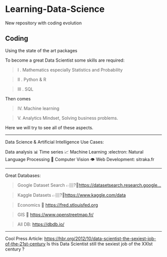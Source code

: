 # Learning-Data-Science
New repository with coding evolution

## Coding 
Using the state of the art packages


To become a great Data Scientist some skills are required:

>I . Mathematics especially Statistics and Probability

>II . Python & R

>III . SQL

Then comes 

>IV. Machine learning

>V. Analytics Mindset, Solving business problems.

Here we will try to see all of these aspects.



***
<a>Data Science & Artificial Intelligence Use Cases:</a>

Data analysis 📊
Time series 📈
Machine Learning :electron:
Natural Language Processing 📰
Computer Vision 👁️
Web Development: sitraka.fr


***
Great Databases: 
>Google Dataset Search 👉🏽?🏼https://datasetsearch.research.google...​

>Kaggle Datasets 👉🏽?🏼https://www.kaggle.com/data 

>Economics 💸 https://fred.stlouisfed.org 

>GIS 🧭 https://www.openstreetmap.fr/

>All DB: https://dbdb.io/ 


*** 
Cool Press Article: https://hbr.org/2012/10/data-scientist-the-sexiest-job-of-the-21st-century 
Is this Data Scientist still the sexiest job of the XXIst century ? 
